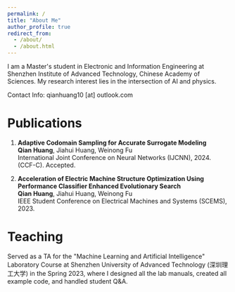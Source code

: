 ```yaml
---
permalink: /
title: "About Me"
author_profile: true
redirect_from: 
  - /about/
  - /about.html
---
```


I am a Master's student in Electronic and Information Engineering at Shenzhen Institute of Advanced Technology, Chinese Academy of Sciences. My research interest lies in the intersection of AI and physics.

Contact Info: qianhuang10 [at] outlook.com

Publications
======
1. **Adaptive Codomain Sampling for Accurate Surrogate Modeling**   
**Qian Huang**, Jiahui Huang, Weinong Fu   
International Joint Conference on Neural Networks (IJCNN), 2024. (CCF-C). Accepted.    


2. **Acceleration of Electric Machine Structure Optimization Using Performance Classifier Enhanced Evolutionary Search**   
**Qian Huang**, Jiahui Huang, Weinong Fu   
IEEE Student Conference on Electrical Machines and Systems (SCEMS), 2023.   


Teaching
======
Served as a TA for the "Machine Learning and Artificial Intelligence" Laboratory Course at Shenzhen University of Advanced Technology (深圳理工大学) in the Spring 2023, where I designed all the lab manuals, created all example code, and handled student Q&A.
